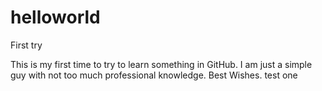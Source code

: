 # helloworld
First try

This is my first time to try to learn something in GitHub. 
I am just a simple guy with not too much professional knowledge. 
Best Wishes. 
test one
